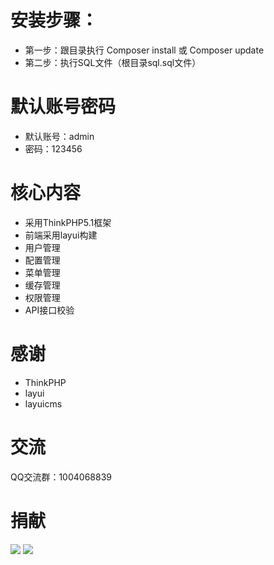 安装步骤：
===============
 + 第一步：跟目录执行 Composer install 或 Composer update
 + 第二步：执行SQL文件（根目录sql.sql文件）
 
默认账号密码
===============
 + 默认账号：admin
 + 密码：123456

核心内容
===============
 + 采用ThinkPHP5.1框架
 + 前端采用layui构建
 + 用户管理
 + 配置管理
 + 菜单管理
 + 缓存管理
 + 权限管理
 + API接口校验
 
感谢
===============
 + ThinkPHP
 + layui
 + layuicms

交流
===============
QQ交流群：1004068839
 
 捐献
===============
![](http://blog.zhuangjun.top/images/wx_reward.png) 
![](http://blog.zhuangjun.top/images/ali_reward.png) 
